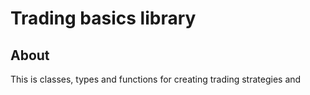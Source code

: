 # Trading basics library

## About

This is classes, types and functions for creating trading strategies and 